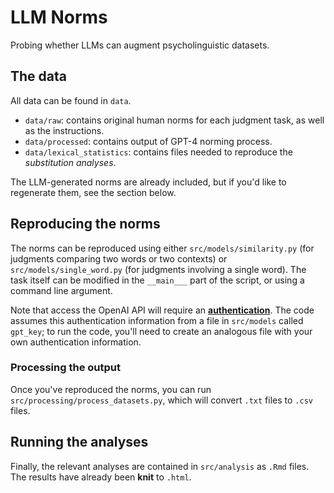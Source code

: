 # LLM Norms

Probing whether LLMs can augment psycholinguistic datasets.

## The data

All data can be found in `data`.

- `data/raw`: contains original human norms for each judgment task, as well as the instructions.
- `data/processed`: contains output of GPT-4 norming process.  
- `data/lexical_statistics`: contains files needed to reproduce the *substitution analyses*. 

The LLM-generated norms are already included, but if you'd like to regenerate them, see the section below.

## Reproducing the norms

The norms can be reproduced using either `src/models/similarity.py` (for judgments comparing two words or two contexts) or `src/models/single_word.py` (for judgments involving a single word). The task itself can be modified in the `__main___` part of the script, or using a command line argument.

Note that access the OpenAI API will require an [**authentication**](https://openai.com/blog/openai-api). The code assumes this authentication information from a file in `src/models` called `gpt_key`; to run the code, you'll need to create an analogous file with your own authentication information.

### Processing the output

Once you've reproduced the norms, you can run `src/processing/process_datasets.py`, which will convert `.txt` files to `.csv` files.

## Running the analyses

Finally, the relevant analyses are contained in `src/analysis` as `.Rmd` files. The results have already been **knit** to `.html`.

